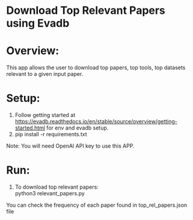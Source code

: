 # Download Top Relevant Papers using Evadb

# Overview:
This app allows the user to download top papers, top tools, top datasets relevant to a given input paper.

# Setup:
1. Follow getting started at https://evadb.readthedocs.io/en/stable/source/overview/getting-started.html for env and evadb setup.
2. pip install -r requirements.txt

Note: You will need OpenAI API key to use this APP.

# Run:
1. To download top relevant papers:\
python3 relevant_papers.py

You can check the frequency of each paper found in top_rel_papers.json file

